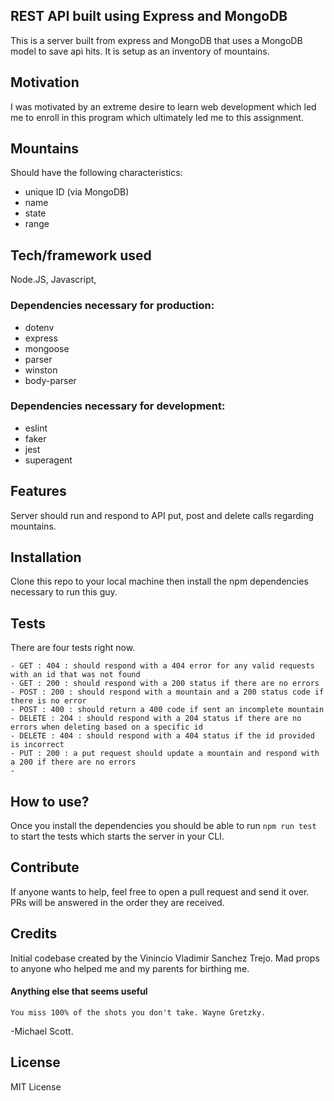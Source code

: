 ## REST API built using Express and MongoDB
This is a server built from express and MongoDB that uses a MongoDB model to save api hits. It is setup as an inventory of mountains. 

## Motivation
I was motivated by an extreme desire to learn web development which led me to enroll in this program which ultimately led me to this assignment. 

## Mountains
Should have the following characteristics:
- unique ID (via MongoDB)
- name
- state
- range

## Tech/framework used
Node.JS, Javascript, 
### Dependencies necessary for production: 
- dotenv
- express
- mongoose
- parser
- winston
- body-parser
### Dependencies necessary for development: 
- eslint
- faker
- jest
- superagent


## Features
Server should run and respond to API put, post and delete calls regarding mountains. 

## Installation
Clone this repo to your local machine then install the npm dependencies necessary to run this guy. 

## Tests
There are four tests right now.
```
- GET : 404 : should respond with a 404 error for any valid requests with an id that was not found
- GET : 200 : should respond with a 200 status if there are no errors
- POST : 200 : should respond with a mountain and a 200 status code if there is no error
- POST : 400 : should return a 400 code if sent an incomplete mountain
- DELETE : 204 : should respond with a 204 status if there are no errors when deleting based on a specific id
- DELETE : 404 : should respond with a 404 status if the id provided is incorrect
- PUT : 200 : a put request should update a mountain and respond with a 200 if there are no errors
- 
```

## How to use?
Once you install the dependencies you should be able to run `npm run test` to start the tests which starts the server in your CLI. 


## Contribute
If anyone wants to help, feel free to open a pull request and send it over. PRs will be answered in the order they are received. 

## Credits
Initial codebase created by the Vinincio Vladimir Sanchez Trejo. 
Mad props to anyone who helped me and my parents for birthing me.

#### Anything else that seems useful
```You miss 100% of the shots you don't take. Wayne Gretzky.``` 

-Michael Scott.  

## License
MIT License